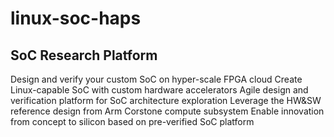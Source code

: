 # linux-soc-haps

## SoC Research Platform
Design and verify your custom SoC on hyper-scale FPGA cloud
Create Linux-capable SoC with custom hardware accelerators
Agile design and verification platform for SoC architecture exploration
Leverage the HW&SW reference design from Arm Corstone compute subsystem 
Enable innovation from concept to silicon based on pre-verified SoC platform
